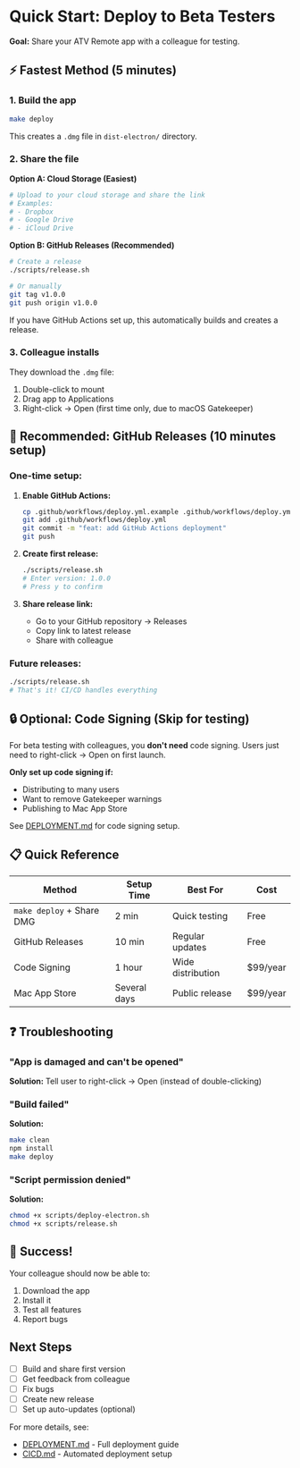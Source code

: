 # Quick Start: Deploy to Beta Testers

**Goal:** Share your ATV Remote app with a colleague for testing.

## ⚡ Fastest Method (5 minutes)

### 1. Build the app
```bash
make deploy
```

This creates a `.dmg` file in `dist-electron/` directory.

### 2. Share the file

**Option A: Cloud Storage (Easiest)**
```bash
# Upload to your cloud storage and share the link
# Examples:
# - Dropbox
# - Google Drive
# - iCloud Drive
```

**Option B: GitHub Releases (Recommended)**
```bash
# Create a release
./scripts/release.sh

# Or manually
git tag v1.0.0
git push origin v1.0.0
```

If you have GitHub Actions set up, this automatically builds and creates a release.

### 3. Colleague installs

They download the `.dmg` file:
1. Double-click to mount
2. Drag app to Applications
3. Right-click → Open (first time only, due to macOS Gatekeeper)

## 🎯 Recommended: GitHub Releases (10 minutes setup)

### One-time setup:

1. **Enable GitHub Actions:**
   ```bash
   cp .github/workflows/deploy.yml.example .github/workflows/deploy.yml
   git add .github/workflows/deploy.yml
   git commit -m "feat: add GitHub Actions deployment"
   git push
   ```

2. **Create first release:**
   ```bash
   ./scripts/release.sh
   # Enter version: 1.0.0
   # Press y to confirm
   ```

3. **Share release link:**
   - Go to your GitHub repository → Releases
   - Copy link to latest release
   - Share with colleague

### Future releases:
```bash
./scripts/release.sh
# That's it! CI/CD handles everything
```

## 🔒 Optional: Code Signing (Skip for testing)

For beta testing with colleagues, you **don't need** code signing. Users just need to right-click → Open on first launch.

**Only set up code signing if:**
- Distributing to many users
- Want to remove Gatekeeper warnings
- Publishing to Mac App Store

See [DEPLOYMENT.md](DEPLOYMENT.md) for code signing setup.

## 📋 Quick Reference

| Method | Setup Time | Best For | Cost |
|--------|-----------|----------|------|
| `make deploy` + Share DMG | 2 min | Quick testing | Free |
| GitHub Releases | 10 min | Regular updates | Free |
| Code Signing | 1 hour | Wide distribution | $99/year |
| Mac App Store | Several days | Public release | $99/year |

## ❓ Troubleshooting

### "App is damaged and can't be opened"
**Solution:** Tell user to right-click → Open (instead of double-clicking)

### "Build failed"
**Solution:**
```bash
make clean
npm install
make deploy
```

### "Script permission denied"
**Solution:**
```bash
chmod +x scripts/deploy-electron.sh
chmod +x scripts/release.sh
```

## 🎉 Success!

Your colleague should now be able to:
1. Download the app
2. Install it
3. Test all features
4. Report bugs

## Next Steps

- [ ] Build and share first version
- [ ] Get feedback from colleague
- [ ] Fix bugs
- [ ] Create new release
- [ ] Set up auto-updates (optional)

For more details, see:
- [DEPLOYMENT.md](DEPLOYMENT.md) - Full deployment guide
- [CICD.md](CICD.md) - Automated deployment setup

